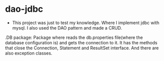 # dao-jdbc

- This project was just to test my knowledge. Where I implement jdbc with mysql. I also used the DAO pattern and made a CRUD.

.DB package: Package where reads the db.properties file(where the database configuration is) and gets the connection to it. It has the methods that close the Connection, Statement and ResultSet interface. And there are also exception classes.
